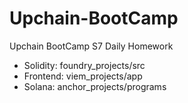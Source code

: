 # Upchain-BootCamp

Upchain BootCamp S7 Daily Homework

- Solidity: foundry_projects/src
- Frontend: viem_projects/app
- Solana: anchor_projects/programs
